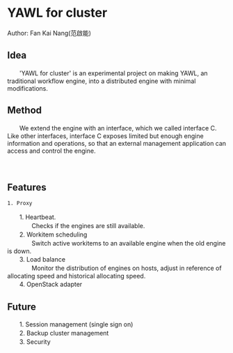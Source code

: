 # YAWL for cluster

Author: Fan Kai Nang(范啟能)  

## Idea
　　'YAWL for cluster' is an experimental project on making YAWL, an traditional workflow engine, into a distributed 
engine with minimal modifications.  

## Method
　　We extend the engine with an interface, which we called interface C. Like other interfaces, interface C exposes 
limited but enough engine information and operations, so that an external management application can access and control 
the engine. 
    
　　  
    
## Features
    1. Proxy 
　　1. Heartbeat.  
　　　　Checks if the engines are still available.  
　　2. Workitem scheduling  
　　　　Switch active workitems to an available engine when the old engine is down.  
　　3. Load balance   
　　　　Monitor the distribution of engines on hosts, adjust in reference of allocating speed and historical allocating speed.  
　　4. OpenStack adapter

## Future
　　1. Session management (single sign on)  
　　2. Backup cluster management  
　　3. Security